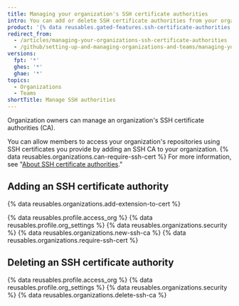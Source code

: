 ```yaml
---
title: Managing your organization's SSH certificate authorities
intro: You can add or delete SSH certificate authorities from your organization.
product: '{% data reusables.gated-features.ssh-certificate-authorities %}'
redirect_from:
  - /articles/managing-your-organizations-ssh-certificate-authorities
  - /github/setting-up-and-managing-organizations-and-teams/managing-your-organizations-ssh-certificate-authorities
versions:
  fpt: '*'
  ghes: '*'
  ghae: '*'
topics:
  - Organizations
  - Teams
shortTitle: Manage SSH authorities
---
```


Organization owners can manage an organization's SSH certificate authorities (CA).

You can allow members to access your organization's repositories using SSH certificates you provide by adding an SSH CA to your organization. {% data reusables.organizations.can-require-ssh-cert %} For more information, see "[About SSH certificate authorities](/articles/about-ssh-certificate-authorities)."

## Adding an SSH certificate authority

{% data reusables.organizations.add-extension-to-cert %}

{% data reusables.profile.access_org %}
{% data reusables.profile.org_settings %}
{% data reusables.organizations.security %}
{% data reusables.organizations.new-ssh-ca %}
{% data reusables.organizations.require-ssh-cert %}

## Deleting an SSH certificate authority

{% data reusables.profile.access_org %}
{% data reusables.profile.org_settings %}
{% data reusables.organizations.security %}
{% data reusables.organizations.delete-ssh-ca %}
